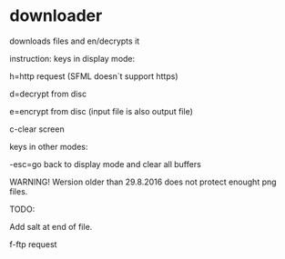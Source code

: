 # downloader
downloads files and en/decrypts it


instruction:
keys in display mode:

h=http request (SFML doesn`t support https)

d=decrypt from disc

e=encrypt from disc (input file is also output file)

c-clear screen

keys in other modes:

-esc=go back to display mode and clear all buffers

WARNING!
Wersion older than 29.8.2016 does not protect enought png files.

TODO:

Add salt at end of file.

f-ftp request
